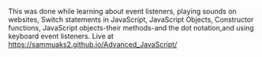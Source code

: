 This was done while learning about event listeners, playing sounds on websites, Switch statements in JavaScript, JavaScript Objects, Constructor functions, JavaScript objects-their methods-and the dot notation,and using keyboard event listeners.
Live at https://sammuaks2.github.io/Advanced_JavaScript/
